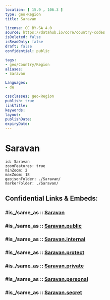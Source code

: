 ```yaml
---
location: [ 15.9 , 106.3 ] 
type: geo-Region
title: Saravan

license: CC BY-SA 4.0
source: https://datahub.io/core/country-codes
isDeleted: false
isReadOnly: false
draft: false
confidential: public

tags:
- geo/Country/Region
aliases:
- Saravan

Languages:
- de

cssclasses: geo-Region
publish: true
linkTitle: 
keywords: 
layout: 
publishDate: 
expiryDate: 
---
```


# Saravan

```leaflet
id: Saravan
zoomFeatures: true 
minZoom: 2 
maxZoom: 18
geojsonFolder: ./Saravan/
markerFolder: ./Saravan/
```


## Confidential Links & Embeds: 

### #is_/same_as :: [Saravan](/_Standards/Earth/Continent/Asia/Asia~South~East/Laos/Provinces~Laos/Saravan.md) 

### #is_/same_as :: [Saravan.public](/_public/Earth/Continent/Asia/Asia~South~East/Laos/Provinces~Laos/Saravan.public.md) 

### #is_/same_as :: [Saravan.internal](/_internal/Earth/Continent/Asia/Asia~South~East/Laos/Provinces~Laos/Saravan.internal.md) 

### #is_/same_as :: [Saravan.protect](/_protect/Earth/Continent/Asia/Asia~South~East/Laos/Provinces~Laos/Saravan.protect.md) 

### #is_/same_as :: [Saravan.private](/_private/Earth/Continent/Asia/Asia~South~East/Laos/Provinces~Laos/Saravan.private.md) 

### #is_/same_as :: [Saravan.personal](/_personal/Earth/Continent/Asia/Asia~South~East/Laos/Provinces~Laos/Saravan.personal.md) 

### #is_/same_as :: [Saravan.secret](/_secret/Earth/Continent/Asia/Asia~South~East/Laos/Provinces~Laos/Saravan.secret.md)

